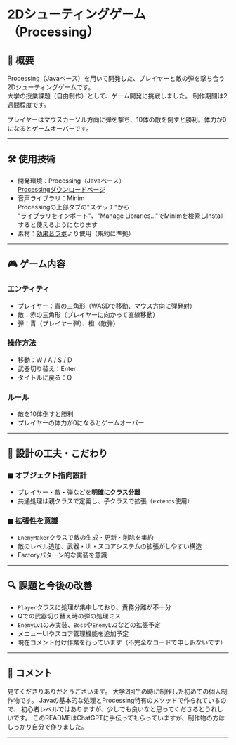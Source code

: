 # 2Dシューティングゲーム（Processing）

## 📌 概要
Processing（Javaベース）を用いて開発した、プレイヤーと敵の弾を撃ち合う2Dシューティングゲームです。  
大学の授業課題（自由制作）として、ゲーム開発に挑戦しました。
制作期間は2週間程度です。

プレイヤーはマウスカーソル方向に弾を撃ち、10体の敵を倒すと勝利。体力が0になるとゲームオーバーです。

---

## 🛠 使用技術
- 開発環境：Processing（Javaベース）<br>
  [Processingダウンロードページ](https://processing.org/download)
- 音声ライブラリ：Minim<br>
  Processingの上部タブの"スケッチ"から<br>
  "ライブラリをインポート"、"Manage Libraries..."でMinimを検索しInstallすると使えるようになります
- 素材：[効果音ラボ](https://soundeffect-lab.info/)より使用（規約に準拠）

---

## 🎮 ゲーム内容

### エンティティ
- プレイヤー：青の三角形（WASDで移動、マウス方向に弾発射）
- 敵：赤の三角形（プレイヤーに向かって直線移動）
- 弾：青（プレイヤー弾）、橙（敵弾）

### 操作方法
- 移動：W / A / S / D
- 武器切り替え：Enter
- タイトルに戻る：Q

### ルール
- 敵を10体倒すと勝利
- プレイヤーの体力が0になるとゲームオーバー

---

## 🧩 設計の工夫・こだわり

### ◼ オブジェクト指向設計
- プレイヤー・敵・弾などを**明確にクラス分離**
- 共通処理は親クラスで定義し、子クラスで拡張（`extends`使用）

### ◼ 拡張性を意識
- `EnemyMaker`クラスで敵の生成・更新・削除を集約
- 敵のレベル追加、武器・UI・スコアシステムの拡張がしやすい構造
- Factoryパターン的な実装を意識

---

## 🔍 課題と今後の改善
- `Player`クラスに処理が集中しており、責務分離が不十分
- Qでの武器切り替え時の弾の処理ミス
- `EnemyLv1`のみ実装、`Boss`や`EnemyLv2`などの拡張予定
- メニューUIやスコア管理機能を追加予定
- 現在コメント付け作業を行っています（不完全なコードで申し訳ないです）

---

## 💬 コメント
見てくださりありがとうございます。
大学2回生の時に制作した初めての個人制作物です。
Javaの基本的な処理とProcessing特有のメソッドで作られているので、
初心者レベルではありますが、少しでも良いなと思ってくださるとうれしいです。
このREADMEはChatGPTに手伝ってもらっていますが、制作物の方はしっかり自分で作りました。

---
